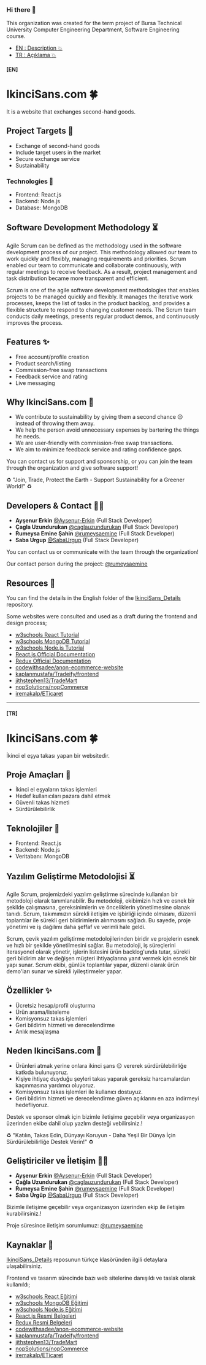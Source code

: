 ### Hi there 👋
This organization was created for the term project of Bursa Technical University Computer Engineering Department, Software Engineering course.

- [EN : Description :boom:](#en)  
- [TR : Açıklama :boom:](#tr)

 #### [EN]
# IkinciSans.com 🍀
It is a website that exchanges second-hand goods.

## Project Targets :raised_hands:
- Exchange of second-hand goods
- Include target users in the market
- Secure exchange service
- Sustainability

### Technologies 🧩
- Frontend: React.js
- Backend: Node.js
- Database: MongoDB

## Software Development Methodology :hourglass_flowing_sand:
Agile Scrum can be defined as the methodology used in the software development process of our project. This methodology allowed our team to work quickly and flexibly, managing requirements and priorities. Scrum enabled our team to communicate and collaborate continuously, with regular meetings to receive feedback. As a result, project management and task distribution became more transparent and efficient.

Scrum is one of the agile software development methodologies that enables projects to be managed quickly and flexibly. It manages the iterative work processes, keeps the list of tasks in the product backlog, and provides a flexible structure to respond to changing customer needs. The Scrum team conducts daily meetings, presents regular product demos, and continuously improves the process.

## Features ✨ 
- Free account/profile creation
- Product search/listing
- Commission-free swap transactions
- Feedback service and rating
- Live messaging

## Why IkinciSans.com 🌈
- We contribute to sustainability by giving them a second chance :wink: instead of throwing them away.
- We help the person avoid unnecessary expenses by bartering the things he needs.
- We are user-friendly with commission-free swap transactions.
- We aim to minimize feedback service and rating confidence gaps.

You can contact us for support and sponsorship, or you can join the team through the organization and give software support!

:recycle: "Join, Trade, Protect the Earth - Support Sustainability for a Greener World!" :recycle:

## Developers & Contact  👩‍💻

- **Ayşenur Erkin** [@Aysenur-Erkin](https://github.com/Aysenur-Erkin) (Full Stack Developer)
- **Çagla Uzundurukan** [@caglauzundurukan](https://github.com/caglauzundurukan) (Full Stack Developer)
- **Rumeysa Emine Şahin** [@rumeysaemine](https://github.com/rumeysaemine) (Full Stack Developer)
- **Saba Urgup** [@SabaUrgup](https://github.com/SabaUrgup) (Full Stack Developer)

You can contact us or communicate with the team through the organization!

Our contact person during the project: [@rumeysaemine](https://github.com/rumeysaemine)

## Resources 📑
You can find the details in the English folder of the [IkinciSans_Details](https://github.com/IkinciSans-com/IkinciSans_Details) repository.

Some websites were consulted and used as a draft during the frontend and design process;
* [w3schools React Tutorial](https://www.w3schools.com/react/default.asp)
* [w3schools MongoDB Tutorial](https://www.w3schools.com/mongodb/index.php)
* [w3schools Node.js Tutorial](https://www.w3schools.com/nodejs/default.asp)
* [React.js Official Documentation](https://www.javatpoint.com/html-mcq)
* [Redux Official Documentation](https://redux.js.org/introduction/getting-started)
* [codewithsadee/anon-ecommerce-website](https://github.com/codewithsadee/anon-ecommerce-website)
* [kaplanmustafa/Tradeify/frontend](https://github.com/kaplanmustafa/Tradeify/tree/master/frontend)
* [jithstephen13/TradeMart](https://github.com/jithstephen13/TradeMart)
* [nopSolutions/nopCommerce](https://demo.nopcommerce.com/)
* [iremakalp/ETicaret](https://github.com/iremakalp/ETicaret)

****

 #### [TR]
# IkinciSans.com 🍀
İkinci el eşya takası yapan bir websitedir.

## Proje Amaçları :raised_hands:
- İkinci el eşyaların takas işlemleri
- Hedef kullanıcıları pazara dahil etmek
- Güvenli takas hizmeti
- Sürdürülebilirlik

## Teknolojiler 🧩
- Frontend: React.js
- Backend: Node.js
- Veritabanı: MongoDB

## Yazılım Geliştirme Metodolojisi :hourglass_flowing_sand:
Agile Scrum, projemizdeki yazılım geliştirme sürecinde kullanılan bir metodoloji olarak tanımlanabilir. Bu metodoloji, ekibimizin hızlı ve esnek bir şekilde çalışmasına, gereksinimlerin ve önceliklerin yönetilmesine olanak tanıdı. Scrum, takımımızın sürekli iletişim ve işbirliği içinde olmasını, düzenli toplantılar ile sürekli geri bildirimlerin alınmasını sağladı. Bu sayede, proje yönetimi ve iş dağılımı daha şeffaf ve verimli hale geldi. 

Scrum, çevik yazılım geliştirme metodolojilerinden biridir ve projelerin esnek ve hızlı bir şekilde yönetilmesini sağlar. Bu metodoloji, iş süreçlerini iterasyonel olarak yönetir, işlerin listesini ürün backlog'unda tutar, sürekli geri bildirim alır ve değişen müşteri ihtiyaçlarına yanıt vermek için esnek bir yapı sunar. Scrum ekibi, günlük toplantılar yapar, düzenli olarak ürün demo'ları sunar ve sürekli iyileştirmeler yapar. 

## Özellikler ✨
- Ücretsiz hesap/profil oluşturma
- Ürün arama/listeleme
- Komisyonsuz takas işlemleri
- Geri bildirim hizmeti ve derecelendirme
- Anlık mesajlaşma

## Neden IkinciSans.com 🌈
- Ürünleri atmak yerine onlara ikinci şans :wink: vererek sürdürülebilirliğe katkıda bulunuyoruz.
- Kişiye ihtiyaç duyduğu şeyleri takas yaparak gereksiz harcamalardan kaçınmasına yardımcı oluyoruz.
- Komisyonsuz takas işlemleri ile kullanıcı dostuyuz.
- Geri bildirim hizmeti ve derecelendirme güven açıklarını en aza indirmeyi hedefliyoruz.

Destek ve sponsor olmak için bizimle iletişime geçebilir veya organizasyon üzerinden ekibe dahil olup yazlım desteği vebilirsiniz.!

:recycle: "Katılın, Takas Edin, Dünyayı Koruyun - Daha Yeşil Bir Dünya İçin Sürdürülebilirliğe Destek Verin!" :recycle:

## Geliştiriciler ve İletişim  👩‍💻

- **Ayşenur Erkin** [@Aysenur-Erkin](https://github.com/Aysenur-Erkin) (Full Stack Developer)
- **Çağla Uzundurukan** [@caglauzundurukan](https://github.com/caglauzundurukan) (Full Stack Developer)
- **Rumeysa Emine Şahin** [@rumeysaemine](https://github.com/rumeysaemine) (Full Stack Developer)
- **Saba Ürgüp** [@SabaUrgup](https://github.com/SabaUrgup) (Full Stack Developer)

Bizimle iletişime geçebilir veya organizasyon üzerinden ekip ile iletişim kurabilirsiniz.!

Proje süresince iletişim sorumlumuz: [@rumeysaemine](https://github.com/rumeysaemine)

## Kaynaklar 📑
[IkinciSans_Details](https://github.com/IkinciSans-com/IkinciSans_Details) reposunun türkçe klasöründen ilgili detaylara ulaşabilirsiniz.

Frontend ve tasarım sürecinde bazı web sitelerine danışıldı ve taslak olarak kullanıldı;
* [w3schools React Eğitimi](https://www.w3schools.com/react/default.asp)
* [w3schools MongoDB Eğitimi](https://www.w3schools.com/mongodb/index.php)
* [w3schools Node.js Eğitimi](https://www.w3schools.com/nodejs/default.asp)
* [React.js Resmi Belgeleri](https://www.javatpoint.com/html-mcq)
* [Redux Resmi Belgeleri](https://redux.js.org/introduction/getting-started)
* [codewithsadee/anon-ecommerce-website](https://github.com/codewithsadee/anon-ecommerce-website)
* [kaplanmustafa/Tradeify/frontend](https://github.com/kaplanmustafa/Tradeify/tree/master/frontend)
* [jithstephen13/TradeMart](https://github.com/jithstephen13/TradeMart)
* [nopSolutions/nopCommerce](https://demo.nopcommerce.com/)
* [iremakalp/ETicaret](https://github.com/iremakalp/ETicaret)
